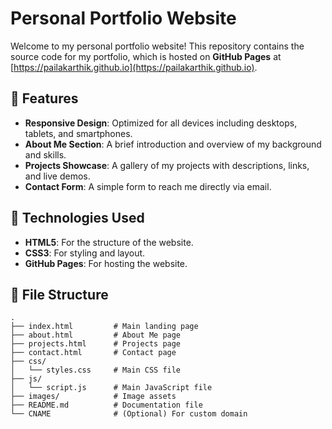 # Personal Portfolio Website

Welcome to my personal portfolio website! This repository contains the source code for my portfolio, which is hosted on **GitHub Pages** at [https://pailakarthik.github.io](https://pailakarthik.github.io).

## 🌟 Features

- **Responsive Design**: Optimized for all devices including desktops, tablets, and smartphones.
- **About Me Section**: A brief introduction and overview of my background and skills.
- **Projects Showcase**: A gallery of my projects with descriptions, links, and live demos.
- **Contact Form**: A simple form to reach me directly via email.

## 🚀 Technologies Used

- **HTML5**: For the structure of the website.
- **CSS3**: For styling and layout.
- **GitHub Pages**: For hosting the website.

## 📂 File Structure

```plaintext
.
├── index.html         # Main landing page
├── about.html         # About Me page
├── projects.html      # Projects page
├── contact.html       # Contact page
├── css/
│   └── styles.css     # Main CSS file
├── js/
│   └── script.js      # Main JavaScript file
├── images/            # Image assets
├── README.md          # Documentation file
└── CNAME              # (Optional) For custom domain
